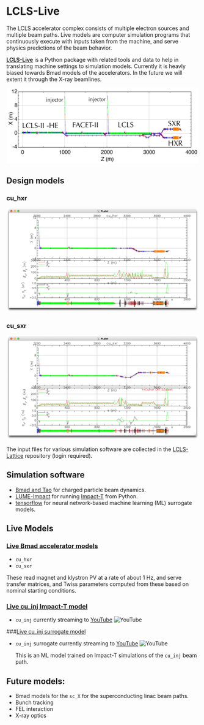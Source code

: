 # LCLS-Live

The LCLS accelerator complex consists of multiple electron sources and multiple beam paths.
Live models are computer simulation programs that continuously execute with inputs taken from the machine, and serve physics predictions of the beam behavior.

[**LCLS-Live**](http://github.com/slaclab/lcls-live) is a Python package with related tools and data to help in translating machine settings to simulation models. Currently it is heavly biased towards Bmad models of the accelerators. In the future we will extent it through the X-ray beamlines. 



![Screenshot](img/lcls_complex.png)




## Design models

### cu_hxr

![cu_hxr](img/tao_cu_hxr_design.png)

### cu_sxr

![cu_sxr](img/tao_cu_sxr_design.png)

The input files for various simulation software are collected in the [LCLS-Lattice](https://github.com/slaclab/lcls-lattice) repository (login required).
 


## Simulation software
- [Bmad and Tao](../bmad/index.md) for charged particle beam dynamics.
- [LUME-Impact](https://github.com/ChristopherMayes/lume-impact) for running [Impact-T](https://github.com/impact-lbl/IMPACT-T) from Python.
- [tensorflow](https://www.tensorflow.org/) for neural network-based machine learning (ML) surrogate models. 

## Live Models
### [Live Bmad accelerator models](https://github.com/slaclab/lcls_live_model)
  
- `cu_hxr`
- `cu_sxr`
    
These read magnet and klystron PV at a rate of about 1 Hz, and serve transfer matrices, and Twiss parameters computed from these based on nominal starting conditions.

### [Live cu_inj Impact-T model](https://github.com/ChristopherMayes/lume-impact-live-demo)




 - `cu_inj` currently streaming to <a href="https://www.youtube.com/watch?v=P6HYfpV6xXM" target="_blank">YouTube</a> ![YouTube](https://img.youtube.com/vi/P6HYfpV6xXM/0.jpg) 


###[Live cu_inj surrogate model](https://github.com/slaclab/lcls-cu-inj-live)
    
   
    
- `cu_inj` surrogate currently streaming to <a href="https://www.youtube.com/watch?v=BR-vFm_Gin4" target="_blank">YouTube</a>   ![YouTube](https://img.youtube.com/vi/BR-vFm_Gin4/0.jpg) 
    
    This is an ML model trained on Impact-T simulations of the `cu_inj` beam path. 




## Future models:
- Bmad models for the `sc_X` for the superconducting linac beam paths. 
- Bunch tracking 
- FEL interaction
- X-ray optics 



